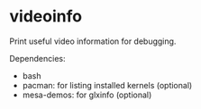 # videoinfo
Print useful video information for debugging.

Dependencies:
  - bash
  - pacman: for listing installed kernels (optional)
  - mesa-demos: for glxinfo (optional)
